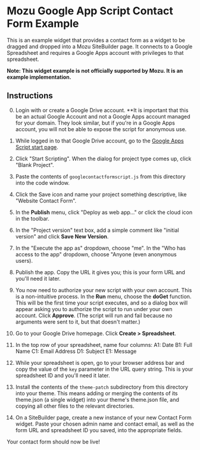 # Mozu Google App Script Contact Form Example

This is an example widget that provides a contact form as a widget to be dragged and dropped into a Mozu SiteBuilder page. It connects to a Google Spreadsheet and requires a Google Apps account with privileges to that spreadsheet.

**Note: This widget example is not officially supported by Mozu. It is an example implementation.**

## Instructions

0. Login with or create a Google Drive account. **It is important that this be an actual Google Account and not a Google Apps account managed for your domain. They look similar, but if you're in a Google Apps account, you will not be able to expose the script for anonymous use.

0. While logged in to that Google Drive account, go to the [Google Apps Script start page](http://www.google.com/script/start/).

0. Click "Start Scripting". When the dialog for project type comes up, click "Blank Project".

0. Paste the contents of `googlecontactformscript.js` from this directory into the code window.

0. Click the Save icon and name your project something descriptive, like "Website Contact Form".

0. In the **Publish** menu, click "Deploy as web app..." or click the cloud icon in the toolbar.

0. In the "Project version" text box, add a simple comment like "initial version" and click **Save New Version**. 

0. In the "Execute the app as" dropdown, choose "me". In the "Who has access to the app" dropdown, choose "Anyone (even anonymous users).

0. Publish the app. Copy the URL it gives you; this is your form URL and you'll need it later.

0. You now need to authorize your new script with your own account. This is a non-intuitive process. In the **Run** menu, choose the **doGet** function. This will be the first time your script executes, and so a dialog box will appear asking you to authorize the script to run under your own account. Click **Approve**. (The script will run and fail because no arguments were sent to it, but that doesn't matter.)

0. Go to your Google Drive homepage. Click **Create > Spreadsheet**.

0. In the top row of your spreadsheet, name four columns:
    A1: Date
    B1: Full Name
    C1: Email Address
    D1: Subject
    E1: Message

0. While your spreadsheet is open, go to your browser address bar and copy the value of the `key` parameter in the URL query string. This is your spreadsheet ID and you'll need it later.

0. Install the contents of the `theme-patch` subdirectory from this directory into your theme. This means adding or merging the contents of its theme.json (a single widget) into your theme's theme.json file, and copying all other files to the relevant directories.

0. On a SiteBuilder page, create a new instance of your new Contact Form widget. Paste your chosen admin name and contact email, as well as the form URL and spreadsheet ID you saved, into the appropriate fields.

Your contact form should now be live!